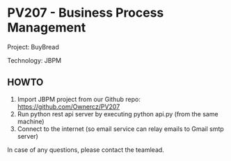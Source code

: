 PV207 - Business Process Management
=======================

Project: BuyBread

Technology: JBPM

## HOWTO
1. Import JBPM project from our Github repo: https://github.com/Ownercz/PV207
1. Run python rest api server by executing python api.py (from the same machine)
1. Connect to the internet (so email service can relay emails to Gmail smtp server)

In case of any questions, please contact the teamlead.
